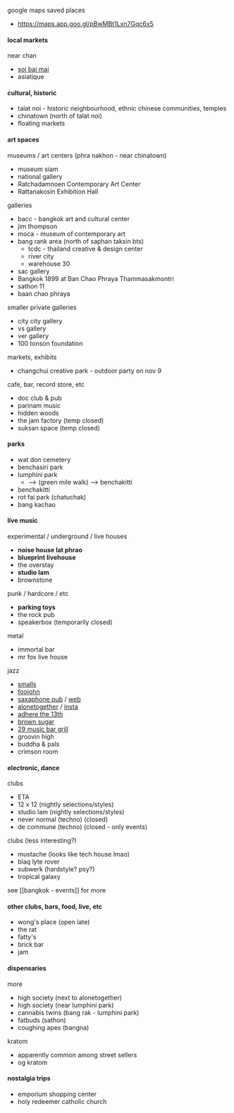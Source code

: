 google maps saved places
- https://maps.app.goo.gl/pBwMBt1Lxn7Gqc6x5

#### local markets

near chan
- [soi bai mai](https://maps.app.goo.gl/zRpDtUNjez4NftGA9)
- asiatique

#### cultural, historic

- talat noi - historic neighbourhood, ethnic chinese communities, temples
- chinatown (north of talat noi)
- floating markets

#### art spaces

museums / art centers (phra nakhon - near chinatown)
- museum siam
- national gallery
- Ratchadamnoen Contemporary Art Center
- Rattanakosin Exhibition Hall

galleries
- bacc - bangkok art and cultural center
- jim thompson
- moca - museum of contemporary art
- bang rank area (north of saphan taksin bts)
	- tcdc - thailand creative & design center
	- river city
	- warehouse 30
- sac gallery
- Bangkok 1899 at Ban Chao Phraya Thammasakmontri
- sathon 11
- baan chao phraya

smaller private galleries
- city city gallery
- vs gallery
- ver gallery
- 100 tonson foundation

markets, exhibits
- changchui creative park - outdoor party on nov 9

cafe, bar, record store, etc
- doc club & pub
- parinam music
- hidden woods
- the jam factory (temp closed)
- suksan space (temp closed)

#### parks

- wat don cemetery
- benchasiri park
- lumphini park
	- --> (green mile walk) --> benchakitti
- benchakitti
- rot fai park (chatuchak)
- bang kachao

#### live music

experimental / underground / live houses
- **noise house lat phrao**
- **blueprint livehouse**
- the overstay
- **studio lam**
- brownstone

punk / hardcore / etc
- **parking toys**
- the rock pub
- speakerbox (temporarily closed)

metal
- immortal bar
- mr fox live house

jazz
- [smalls](https://www.facebook.com/smallsbkk)
- [foojohn](https://www.facebook.com/foojohnjazzclub)
- [saxaphone pub](https://www.facebook.com/saxophone.pub.official.page) / [web](http://www.saxophonepub.com/)
- [alonetogether](https://www.facebook.com/AlonetogetherBKK/) / [insta](https://www.instagram.com/alonetogetherbangkok/)
- [adhere the 13th](https://www.facebook.com/adhere13thbluesbar/)
- [brown sugar](https://www.facebook.com/brownsugarbangkok/)
- [29 music bar grill](https://www.facebook.com/29musicbargrill)
- groovin high
- buddha & pals
- crimson room

#### electronic, dance

clubs
- ETA
- 12 x 12 (nightly selections/styles)
- studio lam (nightly selections/styles)
- never normal (techno) (closed)
- de commune (techno) (closed - only events)

clubs (less interesting?)
- mustache (looks like tech house lmao)
- blaq lyte rover
- subwerk (hardstyle? psy?)
- tropical galaxy

see [[bangkok - events]] for more

#### other clubs, bars, food, live, etc

- wong's place (open late)
- the rat
- fatty's
- brick bar
- jam

#### dispensaries

more
- high society (next to alonetogether)
- high society (near lumphini park)
- cannabis twins (bang rak - lumphini park)
- fatbuds (sathon)
- coughing apes (bangna)

kratom
- apparently common among street sellers
- og kratom

#### nostalgia trips

- emporium shopping center
- holy redeemer catholic church